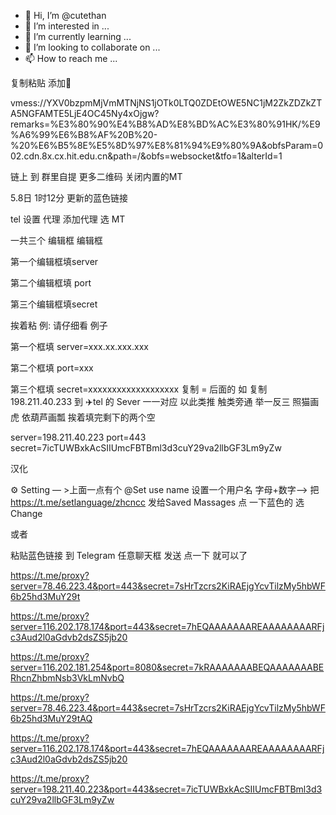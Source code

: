 - 👋 Hi, I’m @cutethan
- 👀 I’m interested in ...
- 🌱 I’m currently learning ...
- 💞️ I’m looking to collaborate on ...
- 📫 How to reach me ...

<!---
cutethan/cutethan is a ✨ special ✨ repository because its `README.md` (this file) appears on your GitHub profile.
You can click the Preview link to take a look at your changes.
--->


复制粘贴 添加🚀

vmess://YXV0bzpmMjVmMTNjNS1jOTk0LTQ0ZDEtOWE5NC1jM2ZkZDZkZTA5NGFAMTE5LjE4OC45Ny4xOjgw?remarks=%E3%80%90%E4%B8%AD%E8%BD%AC%E3%80%91HK/%E9%A6%99%E6%B8%AF%20B%20-%20%E6%B5%8E%E5%8D%97%E8%81%94%E9%80%9A&obfsParam=002.cdn.8x.cx.hit.edu.cn&path=/&obfs=websocket&tfo=1&alterId=1

链上 到 群里自提 更多二维码 关闭内置的MT

5.8日 1时12分 更新的蓝色链接

tel 设置 代理 添加代理 选 MT 

一共三个 编辑框 编辑框 

第一个编辑框填server 

第二个编辑框填  port 

第三个编辑框填secret 

挨着粘
例:
请仔细看 例子

第一个框填 server=xxx.xx.xxx.xxx

第二个框填 port=xxx

第三个框填 secret=xxxxxxxxxxxxxxxxxxx
复制 = 后面的 如 复制 198.211.40.233 到 ✈️tel 的 Sever 一一对应 以此类推 触类旁通 举一反三 照猫画虎 依葫芦画瓢 挨着填完剩下的两个空

server=198.211.40.223
port=443
secret=7icTUWBxkAcSIIUmcFBTBml3d3cuY29va2llbGF3Lm9yZw

汉化

⚙️ Setting — >上面一点有个 @Set use name 设置一个用户名 字母+数字—> 把 https://t.me/setlanguage/zhcncc    发给Saved Massages 点 一下蓝色的 选 Change


或者

粘贴蓝色链接 到 Telegram 任意聊天框 发送 点一下 就可以了

https://t.me/proxy?server=78.46.223.4&port=443&secret=7sHrTzcrs2KiRAEjgYcvTilzMy5hbWF6b25hd3MuY29t

https://t.me/proxy?server=116.202.178.174&port=443&secret=7hEQAAAAAAAREAAAAAAAARFjc3Aud2l0aGdvb2dsZS5jb20

https://t.me/proxy?server=116.202.181.254&port=8080&secret=7kRAAAAAAABEQAAAAAAABERhcnZhbmNsb3VkLmNvbQ

https://t.me/proxy?server=78.46.223.4&port=443&secret=7sHrTzcrs2KiRAEjgYcvTilzMy5hbWF6b25hd3MuY29tAQ

https://t.me/proxy?server=116.202.178.174&port=443&secret=7hEQAAAAAAAREAAAAAAAARFjc3Aud2l0aGdvb2dsZS5jb20

https://t.me/proxy?server=198.211.40.223&port=443&secret=7icTUWBxkAcSIIUmcFBTBml3d3cuY29va2llbGF3Lm9yZw



